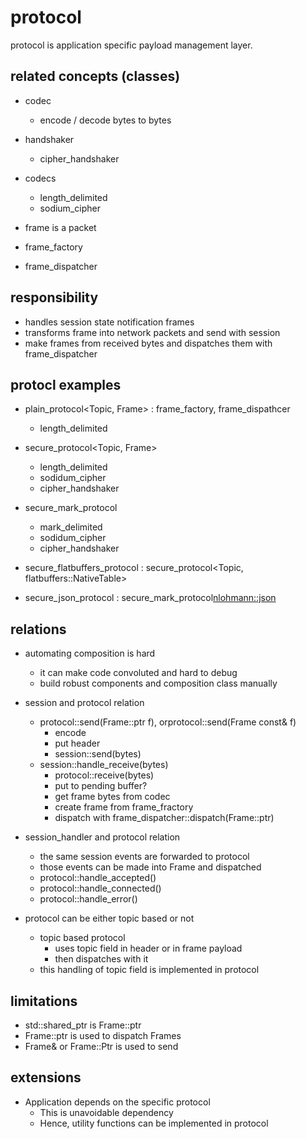 # protocol 

protocol is application specific payload management layer. 

## related concepts (classes)

- codec 
    - encode / decode bytes to bytes    

- handshaker 
    - cipher_handshaker

- codecs
  - length_delimited
  - sodium_cipher  

- frame is a packet
- frame_factory<Frame>
- frame_dispatcher<Frame>

## responsibility 

- handles session state notification frames 
- transforms frame into network packets and send with session 
- make frames from received bytes and dispatches them with frame_dispatcher 

## protocl examples 

- plain_protocol<Topic, Frame> : frame_factory<Frame>, frame_dispathcer<Frame>
    - length_delimited 

- secure_protocol<Topic, Frame>
    - length_delimited 
    - sodidum_cipher 
    - cipher_handshaker

- secure_mark_protocol<Frame>
    - mark_delimited
    - sodidum_cipher 
    - cipher_handshaker

- secure_flatbuffers_protocol : secure_protocol<Topic, flatbuffers::NativeTable>
- secure_json_protocol : secure_mark_protocol<nlohmann::json>

## relations

- automating composition is hard 
    - it can make code convoluted and hard to debug 
    - build robust components and composition class manually

- session and protocol relation 
    - protocol::send(Frame::ptr f), orprotocol::send(Frame const& f) 
        - encode
        - put header 
        - session::send(bytes)
    - session::handle_receive(bytes)
        - protocol::receive(bytes)
        - put to pending buffer? 
        - get frame bytes from codec 
        - create frame from frame_fractory<Frame>
        - dispatch with frame_dispatcher<Frame>::dispatch(Frame::ptr)

- session_handler and protocol relation 
    - the same session events are forwarded to protocol 
    - those events can be made into Frame and dispatched 
    - protocol::handle_accepted() 
    - protocol::handle_connected() 
    - protocol::handle_error()

- protocol can be either topic based or not
    - topic based protocol 
      - uses topic field in header or in frame payload 
      - then dispatches with it 
    - this handling of topic field is implemented in protocol 
  
## limitations 

- std::shared_ptr<Frame> is Frame::ptr
- Frame::ptr is used to dispatch Frames 
- Frame& or Frame::Ptr is used to send 

## extensions

- Application depends on the specific protocol 
  - This is unavoidable dependency 
  - Hence, utility functions can be implemented in protocol 

